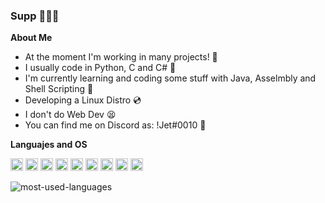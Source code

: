 ### Supp 💎💎💎

**About Me**

- At the moment I'm working in many projects! 🎈
- I usually code in Python, C and C# 🎱
- I'm currently learning and coding some stuff with Java, Asselmbly and Shell Scripting 🧪
- Developing a Linux Distro 💿
- I don't do Web Dev 😫
- You can find me on Discord as: !Jet#0010 🎃


**Languajes and OS**

<code><img height="20" src="https://th.bing.com/th/id/OIP.iJfGjCTkmPJpH7hySZv6HAHaEK?pid=ImgDet&rs=1"></code>
<code><img height="20" src="https://th.bing.com/th/id/R.f307f0fe8e6ad00a762cee4ff2889c43?rik=%2f6IteKOCmlAkrg&pid=ImgRaw&r=0"></code>
<code><img height="20" src="https://th.bing.com/th/id/OIP.bkbn2-K7c9rMBV5dvYXDrQHaIh?pid=ImgDet&rs=1"></code>
<code><img height="20" src="https://i.pinimg.com/236x/5b/26/f8/5b26f83351937031dd12f1b3743f712e.jpg"></code>
<code><img height="20" src="https://th.bing.com/th/id/OIP.Nr9zjJSTLJAV_QKj5y3mowHaD4?pid=ImgDet&rs=1"></code>
<code><img height="20" src="http://cdn3.brettterpstra.com/uploads/2015/02/terminal-longshadow.png"></code>
<code><img height="20" src="https://www.raspberryitaly.com/wp-content/uploads/2015/04/Arch-linux-logo.png"></code>
<code><img height="20" src="https://th.bing.com/th/id/R.9a636045450b95eaa450e3fdd6402f8c?rik=%2fMRTcQrU1AWngg&pid=ImgRaw&r=0"></code>
<code><img height="20" src="https://th.bing.com/th/id/OIP.JBd1IXQwUTlUE6pCoF4LTgHaGj?pid=ImgDet&rs=1"></code>

![most-used-languages](https://github-readme-stats.vercel.app/api/top-langs/?username=JetBerri&layout=compact&theme=dark "Languages")
